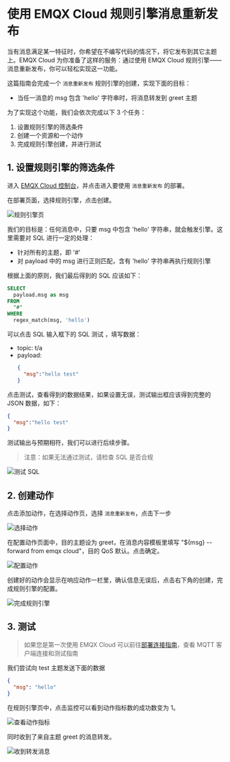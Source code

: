 # 使用 EMQX Cloud 规则引擎消息重新发布

当有消息满足某一特征时，你希望在不编写代码的情况下，将它发布到其它主题上。EMQX Cloud 为你准备了这样的服务：通过使用 EMQX Cloud 规则引擎——消息重新发布，你可以轻松实现这一功能。

这篇指南会完成一个 `消息重新发布` 规则引擎的创建，实现下面的目标：

* 当任一消息的 msg 包含 'hello' 字符串时，将消息转发到 greet 主题

为了实现这个功能，我们会依次完成以下 3 个任务：

1. 设置规则引擎的筛选条件
2. 创建一个资源和一个动作
3. 完成规则引擎创建，并进行测试

## 1. 设置规则引擎的筛选条件

进入 [EMQX Cloud 控制台](https://cloud.emqx.com/console/)，并点击进入要使用 `消息重新发布` 的部署。

在部署页面，选择规则引擎，点击创建。

![规则引擎页](./_assets/view_rule_engine.png)

我们的目标是：任何消息中，只要 msg 中包含 'hello' 字符串，就会触发引擎。这里需要对 SQL 进行一定的处理：

* 针对所有的主题，即 '#'
* 对 payload 中的 msg 进行正则匹配，含有 'hello' 字符串再执行规则引擎

根据上面的原则，我们最后得到的 SQL 应该如下：

```sql
SELECT
  payload.msg as msg
FROM
  "#"
WHERE  
  regex_match(msg, 'hello')
```
可以点击 SQL 输入框下的 SQL 测试 ，填写数据：

* topic: t/a
* payload:
  ```json
  {
    "msg":"hello test"
  }
  ```
点击测试，查看得到的数据结果，如果设置无误，测试输出框应该得到完整的 JSON 数据，如下：

```json
{
  "msg":"hello test"
}
```

测试输出与预期相符，我们可以进行后续步骤。
>注意：如果无法通过测试，请检查 SQL 是否合规

![测试 SQL](./_assets/republish_SQL_setting.png)

## 2. 创建动作

点击添加动作，在选择动作页，选择 `消息重新发布`，点击下一步

![选择动作](./_assets/add_republish_action01.png)

在配置动作页面中，目的主题设为 greet，在消息内容模板里填写 "${msg} -- forward from emqx cloud"，目的 QoS 默认。点击确定。

![配置动作](./_assets/add_republish_action02.png)

创建好的动作会显示在响应动作一栏里，确认信息无误后，点击右下角的创建，完成规则引擎的配置。

![完成规则引擎](./_assets/add_republish_action03.png)

## 3. 测试

>如果您是第一次使用 EMQX Cloud 可以前往[部署连接指南](../connect_to_deployments/overview.md)，查看 MQTT 客户端连接和测试指南 

我们尝试向 test 主题发送下面的数据

```json
{
  "msg": "hello"
}
```
在规则引擎页中，点击监控可以看到动作指标数的成功数变为 1。

![查看动作指标](./_assets/add_republish_action04.png)

同时收到了来自主题 greet 的消息转发。

![收到转发消息](./_assets/add_republish_action05.png)


